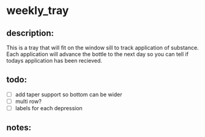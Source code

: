# weekly_tray

## description:
This is a tray that will fit on the window sill to track application of substance. Each application will advance the bottle to the next day so you can tell if todays application has been recieved.

## todo:
- [ ] add taper support so bottom can be wider
- [ ] multi row?
- [ ] labels for each depression

## notes: